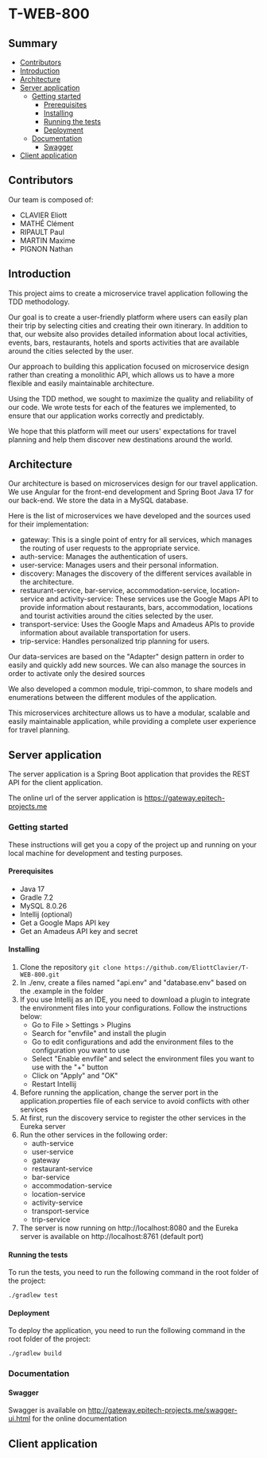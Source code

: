 # T-WEB-800

## Summary

- [Contributors](#contributors)
- [Introduction](#introduction)
- [Architecture](#architecture)
- [Server application](#server-application)
    - [Getting started](#getting-started)
        - [Prerequisites](#prerequisites)
        - [Installing](#installing)
        - [Running the tests](#running-the-tests)
        - [Deployment](#deployment)
    - [Documentation](#documentation)
        - [Swagger](#swagger)
- [Client application](#client-application)

## Contributors

Our team is composed of:
- CLAVIER Eliott
- MATHÉ Clément
- RIPAULT Paul
- MARTIN Maxime
- PIGNON Nathan

## Introduction

This project aims to create a microservice travel application following the TDD methodology.

Our goal is to create a user-friendly platform where users can easily plan their trip by selecting cities and creating their own itinerary. In addition to that, our website also provides detailed information about local activities, events, bars, restaurants, hotels and sports activities that are available around the cities selected by the user.

Our approach to building this application focused on microservice design rather than creating a monolithic API, which allows us to have a more flexible and easily maintainable architecture.

Using the TDD method, we sought to maximize the quality and reliability of our code. We wrote tests for each of the features we implemented, to ensure that our application works correctly and predictably.

We hope that this platform will meet our users' expectations for travel planning and help them discover new destinations around the world.

## Architecture  

Our architecture is based on microservices design for our travel application. We use Angular for the front-end development and Spring Boot Java 17 for our back-end. We store the data in a MySQL database.

Here is the list of microservices we have developed and the sources used for their implementation:
- gateway: This is a single point of entry for all services, which manages the routing of user requests to the appropriate service.
- auth-service: Manages the authentication of users.
- user-service: Manages users and their personal information.
- discovery: Manages the discovery of the different services available in the architecture.
- restaurant-service, bar-service, accommodation-service, location-service and activity-service: These services use the Google Maps API to provide information about restaurants, bars, accommodation, locations and tourist activities around the cities selected by the user.
- transport-service: Uses the Google Maps and Amadeus APIs to provide information about available transportation for users.
- trip-service: Handles personalized trip planning for users.

Our data-services are based on the "Adapter" design pattern in order to easily and quickly add new sources. We can also manage the sources in order to activate only the desired sources

We also developed a common module, tripi-common, to share models and enumerations between the different modules of the application.

This microservices architecture allows us to have a modular, scalable and easily maintainable application, while providing a complete user experience for travel planning.

## Server application

The server application is a Spring Boot application that provides the REST API for the client application.

The online url of the server application is https://gateway.epitech-projects.me

### Getting started

These instructions will get you a copy of the project up and running on your local machine for development and testing purposes.

#### Prerequisites

- Java 17
- Gradle 7.2
- MySQL 8.0.26
- Intellij (optional)
- Get a Google Maps API key
- Get an Amadeus API key and secret

#### Installing

1. Clone the repository
```git clone https://github.com/EliottClavier/T-WEB-800.git```
2. In ./env, create a files named "api.env" and "database.env" based on the .example in the folder
3. If you use Intellij as an IDE, you need to download a plugin to integrate the environment files into your configurations. Follow the instructions below:
    - Go to File > Settings > Plugins
    - Search for "envfile" and install the plugin
    - Go to edit configurations and add the environment files to the configuration you want to use
    - Select "Enable envfile" and select the environment files you want to use with the "+" button
    - Click on "Apply" and "OK"
    - Restart Intellij
4. Before running the application, change the server port in the application.properties file of each service to avoid conflicts with other services
5. At first, run the discovery service to register the other services in the Eureka server
6. Run the other services in the following order:
    - auth-service
    - user-service
    - gateway
    - restaurant-service
    - bar-service
    - accommodation-service
    - location-service
    - activity-service
    - transport-service
    - trip-service
7. The server is now running on http://localhost:8080 and the Eureka server is available on http://localhost:8761 (default port)

#### Running the tests

To run the tests, you need to run the following command in the root folder of the project:

```./gradlew test```

#### Deployment

To deploy the application, you need to run the following command in the root folder of the project:

```./gradlew build```

### Documentation

#### Swagger

Swagger is available on http://gateway.epitech-projects.me/swagger-ui.html for the online documentation   

## Client application